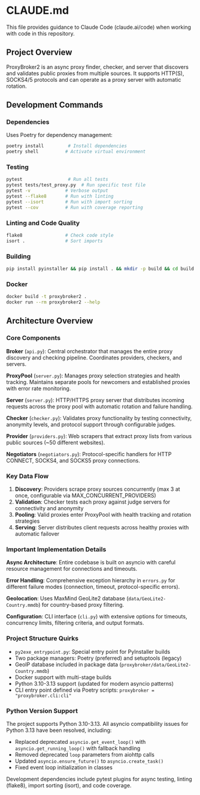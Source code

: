 # CLAUDE.md

This file provides guidance to Claude Code (claude.ai/code) when working with code in this repository.

## Project Overview

ProxyBroker2 is an async proxy finder, checker, and server that discovers and validates public proxies from multiple sources. It supports HTTP(S), SOCKS4/5 protocols and can operate as a proxy server with automatic rotation.

## Development Commands

### Dependencies
Uses Poetry for dependency management:
```bash
poetry install         # Install dependencies
poetry shell          # Activate virtual environment
```

### Testing
```bash
pytest                 # Run all tests
pytest tests/test_proxy.py  # Run specific test file
pytest -v             # Verbose output
pytest --flake8       # Run with linting
pytest --isort        # Run with import sorting
pytest --cov          # Run with coverage reporting
```

### Linting and Code Quality
```bash
flake8                # Check code style
isort .               # Sort imports
```

### Building
```bash
pip install pyinstaller && pip install . && mkdir -p build && cd build && pyinstaller --onefile --name proxybroker --add-data "../proxybroker/data:data" --workpath ./tmp --distpath . --clean ../py2exe_entrypoint.py && rm -rf tmp *.spec
```

### Docker
```bash
docker build -t proxybroker2 .
docker run --rm proxybroker2 --help
```

## Architecture Overview

### Core Components

**Broker** (`api.py`): Central orchestrator that manages the entire proxy discovery and checking pipeline. Coordinates providers, checkers, and servers.

**ProxyPool** (`server.py`): Manages proxy selection strategies and health tracking. Maintains separate pools for newcomers and established proxies with error rate monitoring.

**Server** (`server.py`): HTTP/HTTPS proxy server that distributes incoming requests across the proxy pool with automatic rotation and failure handling.

**Checker** (`checker.py`): Validates proxy functionality by testing connectivity, anonymity levels, and protocol support through configurable judges.

**Provider** (`providers.py`): Web scrapers that extract proxy lists from various public sources (~50 different websites).

**Negotiators** (`negotiators.py`): Protocol-specific handlers for HTTP CONNECT, SOCKS4, and SOCKS5 proxy connections.

### Key Data Flow

1. **Discovery**: Providers scrape proxy sources concurrently (max 3 at once, configurable via MAX_CONCURRENT_PROVIDERS)
2. **Validation**: Checker tests each proxy against judge servers for connectivity and anonymity
3. **Pooling**: Valid proxies enter ProxyPool with health tracking and rotation strategies
4. **Serving**: Server distributes client requests across healthy proxies with automatic failover

### Important Implementation Details

**Async Architecture**: Entire codebase is built on asyncio with careful resource management for connections and timeouts.

**Error Handling**: Comprehensive exception hierarchy in `errors.py` for different failure modes (connection, timeout, protocol-specific errors).

**Geolocation**: Uses MaxMind GeoLite2 database (`data/GeoLite2-Country.mmdb`) for country-based proxy filtering.

**Configuration**: CLI interface (`cli.py`) with extensive options for timeouts, concurrency limits, filtering criteria, and output formats.

### Project Structure Quirks

- `py2exe_entrypoint.py`: Special entry point for PyInstaller builds
- Two package managers: Poetry (preferred) and setuptools (legacy)
- GeoIP database included in package data (`proxybroker/data/GeoLite2-Country.mmdb`)
- Docker support with multi-stage builds
- Python 3.10-3.13 support (updated for modern asyncio patterns)
- CLI entry point defined via Poetry scripts: `proxybroker = "proxybroker.cli:cli"`

### Python Version Support

The project supports Python 3.10-3.13. All asyncio compatibility issues for Python 3.13 have been resolved, including:
- Replaced deprecated `asyncio.get_event_loop()` with `asyncio.get_running_loop()` with fallback handling
- Removed deprecated `loop` parameters from aiohttp calls  
- Updated `asyncio.ensure_future()` to `asyncio.create_task()`
- Fixed event loop initialization in classes

Development dependencies include pytest plugins for async testing, linting (flake8), import sorting (isort), and code coverage.